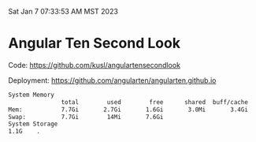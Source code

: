 Sat Jan  7 07:33:53 AM MST 2023

# Angular Ten Second Look

Code: https://github.com/kusl/angulartensecondlook

Deployment: https://github.com/angularten/angularten.github.io

```bash
System Memory
               total        used        free      shared  buff/cache   available
Mem:           7.7Gi       2.7Gi       1.6Gi       3.0Mi       3.4Gi       4.7Gi
Swap:          7.7Gi        14Mi       7.6Gi
System Storage
1.1G	.
```

